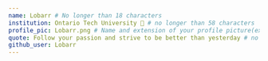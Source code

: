 ```yaml
---
name: Lobarr # No longer than 18 characters
institution: Ontario Tech University 🚩 # no longer than 58 characters
profile_pic: Lobarr.png # Name and extension of your profile picture(ex. mona.png)
quote: Follow your passion and strive to be better than yesterday # no longer than 100 characters
github_user: Lobarr
---
```

